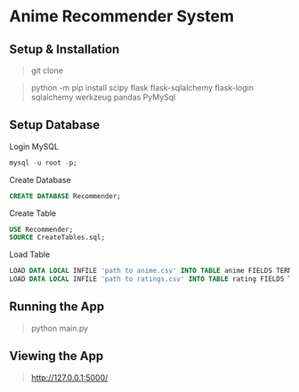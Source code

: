 # Anime Recommender System

<h2> Setup & Installation </h2>

> git clone <repo-url>

> python -m pip install scipy flask flask-sqlalchemy flask-login sqlalchemy werkzeug pandas PyMySql

<h2> Setup Database </h2>
  
Login MySQL 
```sql
mysql -u root -p;
```
  
Create Database
```sql
CREATE DATABASE Recommender;  
```  

Create Table
```sql
USE Recommender;
SOURCE CreateTables.sql;
```
  
Load Table
```sql
LOAD DATA LOCAL INFILE 'path to anime.csv' INTO TABLE anime FIELDS TERMINATED BY ',' IGNORE 1 LINES;
LOAD DATA LOCAL INFILE 'path to ratings.csv' INTO TABLE rating FIELDS TERMINATED BY ',' IGNORE 1 LINES;
```

<h2> Running the App </h2>
  
> python main.py

<h2> Viewing the App </h2>

> http://127.0.0.1:5000/
